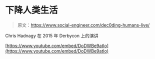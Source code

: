 # 下降人类生活

> 原文：<https://www.social-engineer.com/dec0ding-humans-live/>

Chris Hadnagy 在 2015 年 Derbycon 上的演讲

[https://www.youtube.com/embed/DoDWBe9atIo](https://www.youtube.com/embed/DoDWBe9atIo)